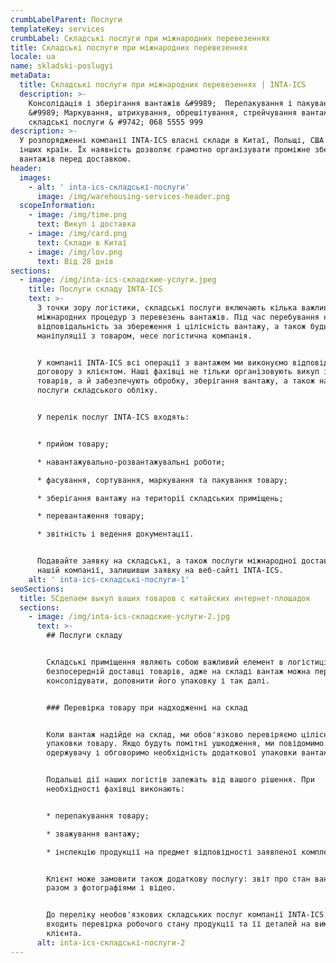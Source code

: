```yaml
---
crumbLabelParent: Послуги
templateKey: services
crumbLabel: Складські послуги при міжнародних перевезеннях
title: Складські послуги при міжнародних перевезеннях
locale: ua
name: skladski-poslugyi
metaData:
  title: Складські послуги при міжнародних перевезеннях | INTA-ICS
  description: >-
    Консолідація і зберігання вантажів &#9989;  Перепакування і пакування товару
    &#9989; Маркування, штрихування, обрешітування, стрейчування вантажів ➨ Всі 
    складські послуги & #9742; 068 5555 999
description: >-
  У розпорядженні компанії INTA-ICS власні склади в Китаї, Польщі, США та ряді
  інших країн. Їх наявність дозволяє грамотно організувати проміжне зберігання
  вантажів перед доставкою.
header:
  images:
    - alt: ' inta-ics-складські-послуги'
      image: /img/warehousing-services-header.png
  scopeInformation:
    - image: /img/time.png
      text: Викуп і доставка
    - image: /img/card.png
      text: Склади в Китаї
    - image: /img/lov.png
      text: Від 28 днів
sections:
  - image: /img/inta-ics-складские-услуги.jpeg
    title: Послуги складу INTA-ICS
    text: >-
      З точки зору логістики, складські послуги включають кілька важливих для
      міжнародних процедур з перевезень вантажів. Під час перебування на складі,
      відповідальність за збереження і цілісність вантажу, а також будь-які інші
      маніпуляції з товаром, несе логістична компанія.


      У компанії INTA-ICS всі операції з вантажем ми виконуємо відповідно до
      договору з клієнтом. Наші фахівці не тільки організовують викуп і доставку
      товарів, а й забезпечують обробку, зберігання вантажу, а також надають
      послуги складського обліку.


      У перелік послуг INTA-ICS входять:


      * прийом товару;

      * навантажувально-розвантажувальні роботи;

      * фасування, сортування, маркування та пакування товару;

      * зберігання вантажу на території складських приміщень;

      * перевантаження товару;

      * звітність і ведення документації.


      Подавайте заявку на складські, а також послуги міжнародної доставки в
      нашій компанії, залишивши заявку на веб-сайті INTA-ICS.
    alt: ' inta-ics-складські-послуги-1'
seoSections:
  title: 5Сделаем выкуп ваших товаров с китайских интернет-площадок
  sections:
    - image: /img/inta-ics-складские-услуги-2.jpg
      text: >-
        ## Послуги складу


        Складські приміщення являють собою важливий елемент в логістиці і
        безпосередній доставці товарів, адже на складі вантаж можна перевірити,
        консолідувати, доповнити його упаковку і так далі.


        ### Перевірка товару при надходженні на склад


        Коли вантаж надійде на склад, ми обов'язково перевіряємо цілісність
        упаковки товару. Якщо будуть помітні ушкодження, ми повідомимо про це
        одержувачу і обговоримо необхідність додаткової упаковки вантажу.


        Подальші дії наших логістів залежать від вашого рішення. При
        необхідності фахівці виконають:


        * перепакування товару;

        * зважування вантажу;

        * інспекцію продукції на предмет відповідності заявленої комплектації.


        Клієнт може замовити також додаткову послугу: звіт про стан вантажу
        разом з фотографіями і відео.


        До переліку необов'язкових складських послуг компанії INTA-ICS також
        входить перевірка робочого стану продукції та її деталей на вимогу
        клієнта.
      alt: inta-ics-складські-послуги-2
---
```

